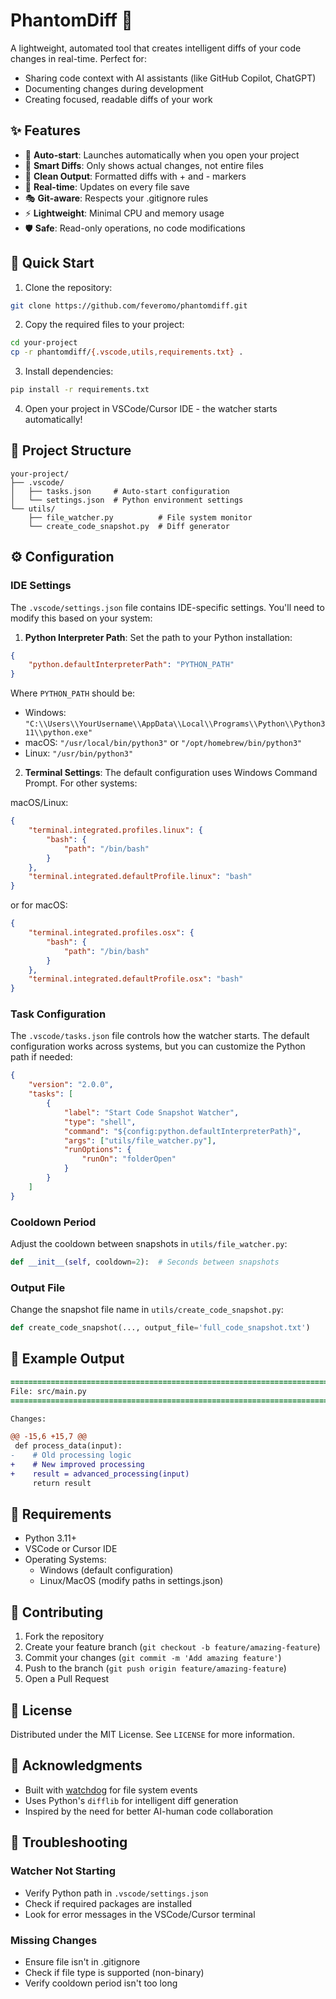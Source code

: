 # PhantomDiff 👻

A lightweight, automated tool that creates intelligent diffs of your code changes in real-time. Perfect for:
- Sharing code context with AI assistants (like GitHub Copilot, ChatGPT)
- Documenting changes during development
- Creating focused, readable diffs of your work

## ✨ Features

- 🚀 **Auto-start**: Launches automatically when you open your project
- 🎯 **Smart Diffs**: Only shows actual changes, not entire files
- 🧹 **Clean Output**: Formatted diffs with + and - markers
- 🔄 **Real-time**: Updates on every file save
- 🎭 **Git-aware**: Respects your .gitignore rules
- ⚡ **Lightweight**: Minimal CPU and memory usage
- 🛡️ **Safe**: Read-only operations, no code modifications

## 🚀 Quick Start

1. Clone the repository:
```bash
git clone https://github.com/feveromo/phantomdiff.git
```

2. Copy the required files to your project:
```bash
cd your-project
cp -r phantomdiff/{.vscode,utils,requirements.txt} .
```

3. Install dependencies:
```bash
pip install -r requirements.txt
```

4. Open your project in VSCode/Cursor IDE - the watcher starts automatically!

## 📁 Project Structure

```
your-project/
├── .vscode/
│   ├── tasks.json     # Auto-start configuration
│   └── settings.json  # Python environment settings
└── utils/
    ├── file_watcher.py          # File system monitor
    └── create_code_snapshot.py  # Diff generator
```

## ⚙️ Configuration

### IDE Settings
The `.vscode/settings.json` file contains IDE-specific settings. You'll need to modify this based on your system:

1. **Python Interpreter Path**: Set the path to your Python installation:
```json
{
    "python.defaultInterpreterPath": "PYTHON_PATH"
}
```
Where `PYTHON_PATH` should be:
- Windows: `"C:\\Users\\YourUsername\\AppData\\Local\\Programs\\Python\\Python311\\python.exe"`
- macOS: `"/usr/local/bin/python3"` or `"/opt/homebrew/bin/python3"`
- Linux: `"/usr/bin/python3"`

2. **Terminal Settings**: The default configuration uses Windows Command Prompt. For other systems:

macOS/Linux:
```json
{
    "terminal.integrated.profiles.linux": {
        "bash": {
            "path": "/bin/bash"
        }
    },
    "terminal.integrated.defaultProfile.linux": "bash"
}
```

or for macOS:
```json
{
    "terminal.integrated.profiles.osx": {
        "bash": {
            "path": "/bin/bash"
        }
    },
    "terminal.integrated.defaultProfile.osx": "bash"
}
```

### Task Configuration
The `.vscode/tasks.json` file controls how the watcher starts. The default configuration works across systems, but you can customize the Python path if needed:

```json
{
    "version": "2.0.0",
    "tasks": [
        {
            "label": "Start Code Snapshot Watcher",
            "type": "shell",
            "command": "${config:python.defaultInterpreterPath}",
            "args": ["utils/file_watcher.py"],
            "runOptions": {
                "runOn": "folderOpen"
            }
        }
    ]
}
```

### Cooldown Period
Adjust the cooldown between snapshots in `utils/file_watcher.py`:
```python
def __init__(self, cooldown=2):  # Seconds between snapshots
```

### Output File
Change the snapshot file name in `utils/create_code_snapshot.py`:
```python
def create_code_snapshot(..., output_file='full_code_snapshot.txt')
```

## 📝 Example Output

```diff
================================================================================
File: src/main.py
================================================================================

Changes:

@@ -15,6 +15,7 @@
 def process_data(input):
-    # Old processing logic
+    # New improved processing
+    result = advanced_processing(input)
     return result
```

## 🔧 Requirements

- Python 3.11+
- VSCode or Cursor IDE
- Operating Systems:
  - Windows (default configuration)
  - Linux/MacOS (modify paths in settings.json)

## 🤝 Contributing

1. Fork the repository
2. Create your feature branch (`git checkout -b feature/amazing-feature`)
3. Commit your changes (`git commit -m 'Add amazing feature'`)
4. Push to the branch (`git push origin feature/amazing-feature`)
5. Open a Pull Request

## 📜 License

Distributed under the MIT License. See `LICENSE` for more information.

## 🙏 Acknowledgments

- Built with [watchdog](https://github.com/gorakhargosh/watchdog) for file system events
- Uses Python's `difflib` for intelligent diff generation
- Inspired by the need for better AI-human code collaboration

## 🐛 Troubleshooting

### Watcher Not Starting
- Verify Python path in `.vscode/settings.json`
- Check if required packages are installed
- Look for error messages in the VSCode/Cursor terminal

### Missing Changes
- Ensure file isn't in .gitignore
- Check if file type is supported (non-binary)
- Verify cooldown period isn't too long 